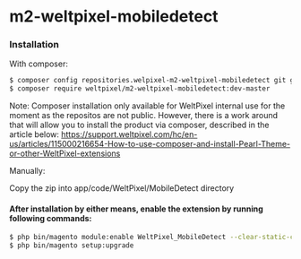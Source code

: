 # m2-weltpixel-mobiledetect

### Installation

With composer:

```sh
$ composer config repositories.welpixel-m2-weltpixel-mobiledetect git git@github.com:rusdragos/m2-weltpixel-mobiledetect.git
$ composer require weltpixel/m2-weltpixel-mobiledetect:dev-master
```
Note: Composer installation only available for WeltPixel internal use for the moment as the repositos are not public. However, there is a work around that will allow you to install the product via composer, described in the article below: https://support.weltpixel.com/hc/en-us/articles/115000216654-How-to-use-composer-and-install-Pearl-Theme-or-other-WeltPixel-extensions


Manually:

Copy the zip into app/code/WeltPixel/MobileDetect directory


#### After installation by either means, enable the extension by running following commands:

```sh
$ php bin/magento module:enable WeltPixel_MobileDetect --clear-static-content
$ php bin/magento setup:upgrade
```
